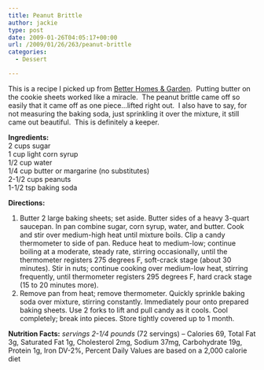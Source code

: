 ```yaml
---
title: Peanut Brittle
author: jackie
type: post
date: 2009-01-26T04:05:17+00:00
url: /2009/01/26/263/peanut-brittle
categories:
  - Dessert

---
```

This is a recipe I picked up from [Better Homes & Garden][1].  Putting butter on the cookie sheets worked like a miracle.  The peanut brittle came off so easily that it came off as one piece&#8230;lifted right out.  I also have to say, for not measuring the baking soda, just sprinkling it over the mixture, it still came out beautiful.  This is definitely a keeper.

<img decoding="async" style="margin: 0pt 0pt 10px 10px; float: right;" src="http://images.meredith.com/bhg/images/recipe/l_10043.jpg" alt="" /> **Ingredients:**  
2 cups sugar  
1 cup light corn syrup  
1/2 cup water  
1/4 cup butter or margarine (no substitutes)  
2-1/2 cups peanuts  
1-1/2 tsp baking soda

**Directions:**

  1. Butter 2 large baking sheets; set aside. Butter sides of a heavy 3-quart saucepan. In pan combine sugar, corn syrup, water, and butter. Cook and stir over medium-high heat until mixture boils. Clip a candy thermometer to side of pan. Reduce heat to medium-low; continue boiling at a moderate, steady rate, stirring occasionally, until the thermometer registers 275 degrees F, soft-crack stage (about 30 minutes). Stir in nuts; continue cooking over medium-low heat, stirring frequently, until thermometer registers 295 degrees F, hard crack stage (15 to 20 minutes more).
  2. Remove pan from heat; remove thermometer. Quickly sprinkle baking soda over mixture, stirring constantly. Immediately pour onto prepared baking sheets. Use 2 forks to lift and pull candy as it cools. Cool completely; break into pieces. Store tightly covered up to 1 month.

**Nutrition Facts:** _servings 2-1/4 pounds_ (72 servings) &#8211; Calories 69, Total Fat 3g, Saturated Fat 1g, Cholesterol 2mg, Sodium 37mg, Carbohydrate 19g, Protein 1g, Iron DV-2%, Percent Daily Values are based on a 2,000 calorie diet

 [1]: http://www.bhg.com/recipes/recipedetail.jsp?recipeId=10043